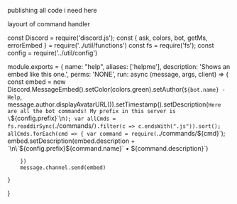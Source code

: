 publishing all code i need here



layourt of command handler

const Discord = require('discord.js');
const { ask, colors, bot, getMs, errorEmbed } = require('../util/functions')
const fs = require('fs');
const config = require('../util/config')


module.exports = {
    name: "help",
    aliases: ['helpme'],
    description: 'Shows an embed like this one.',
    perms: 'NONE',
    run: async (message, args, client) => {
        const embed = new Discord.MessageEmbed().setColor(colors.green).setAuthor(`${bot.name} - Help`, message.author.displayAvatarURL()).setTimestamp().setDescription(`Here are all the bot commands! My prefix in this server is \`${config.prefix}\`\n`);
        var allCmds = fs.readdirSync(`./commands/`).filter(c => c.endsWith(".js")).sort();
        allCmds.forEach(cmd => {
            var command = require(`../commands/${cmd}`);
            embed.setDescription(embed.description + `\n\`${config.prefix}${command.name}\` • ${command.description}`)

        })
        message.channel.send(embed)

    }
}
